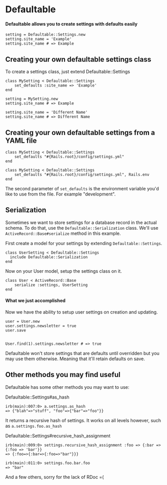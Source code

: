 # Defaultable
#### Defaultable allows you to create settings with defaults easily

```
setting = Defaultable::Settings.new
setting.site_name = 'Example'
setting.site_name # => Example
```

## Creating your own defaultable settings class

To create a settings class, just extend Defaultable::Settings

```
class MySetting < Defaultable::Settings
	set_defaults :site_name => 'Example'
end

setting = MySetting.new
setting.site_name # => Example

setting.site_name = 'Different Name'
setting.site_name # => Different Name
```

## Creating your own defaultable settings from a YAML file

```
class MySetting < Defaultable::Settings
	set_defaults "#{Rails.root}/config/settings.yml"
end

class MySetting < Defaultable::Settings
	set_defaults "#{Rails.root}/config/settings.yml", Rails.env
end

```

The second parameter of ```set_defaults``` is the environment variable you'd like to use from the file. For example "development".


## Serialization

Sometimes we want to store settings for a database record in the actual schema. To do that, use the ```Defaultable::Serialization``` class.
We'll use ```ActiveRecord::Base#serialize``` method in this example.

First create a model for your settings by extending ```Defaultable::Settings```.

```
class UserSetting < Defaultable::Settings
  include Defaultable::Serialization
end
```

Now on your User model, setup the settings class on it.

```
class User < ActiveRecord::Base
	serialize :settings, UserSetting
end
```

#### What we just accomplished

Now we have the ability to setup user settings on creation and updating.

```
user = User.new
user.settings.newsletter = true
user.save


User.find(1).settings.newsletter # => true
```

Defaultable won't store settings that are defaults until overridden but you may use them otherwise. Meaning that it'll retain defaults on save.

## Other methods you may find useful

Defaultable has some other methods you may want to use:

Defaultable::Settings#as_hash
```
irb(main):007:0> a.settings.as_hash
=> {"blah"=>"stuff", "foo"=>{"bar"=>"foo"}}
```

It returns a recursive hash of settings. It works on all levels however, such as ```a.settings.foo.as_hash```

Defaultable::Settings#recursive_hash_assignment
```
irb(main):009:0> settings.recursive_hash_assignment :foo => {:bar => {:foo => 'bar'}}
=> {:foo=>{:bar=>{:foo=>"bar"}}}

irb(main):011:0> settings.foo.bar.foo
=> "bar"
```

And a few others, sorry for the lack of RDoc =(